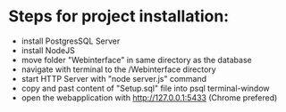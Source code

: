 # Steps for project installation:
- install PostgresSQL Server 
- install NodeJS
- move folder "Webinterface" in same directory as the database 
- navigate with terminal to the /Webinterface directory
- start HTTP Server with "node server.js" command
- copy and past content of "Setup.sql" file into psql terminal-window
- open the webapplication with http://127.0.0.1:5433 (Chrome prefered)
